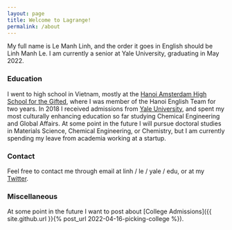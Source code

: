 ```yaml
---
layout: page
title: Welcome to Lagrange!
permalink: /about
---
```


My full name is Le Manh Linh, and the order it goes in English should be Linh Manh Le. I am currently a senior at Yale University, graduating in May 2022.

### Education

I went to high school in Vietnam, mostly at the [Hanoi Amsterdam High School for the Gifted](http://www.hn-ams.edu.vn/en), where I was member of the Hanoi English Team for two years. In 2018 I received admissions from [Yale University](https://yale.edu), and spent my most culturally enhancing education so far studying Chemical Engineering and Global Affairs. At some point in the future I will pursue doctoral studies in Materials Science, Chemical Engineering, or Chemistry, but I am currently spending my leave from academia working at a startup.

### Contact

Feel free to contact me through email at linh /<dot> le /<at> yale /<dot> edu, or at my [Twitter](http://twitter.com/Manh_Linh_Le).

### Miscellaneous

At some point in the future I want to post about [College Admissions]({{ site.github.url }}{% post_url 2022-04-16-picking-college %}).
